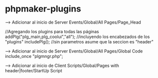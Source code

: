 # phpmaker-plugins
--> Adicionar al inicio de Server Events/Global/All Pages/Page_Head

//Agregando los plugins para todas las páginas
	addPlg("plg_main,plg_coolui","all");
//incluyendo los encabezados de los "plugins"
	includePlg(); //sin parametros asume que la seccion es "header"
	
--> Adicionar al inicio de Server Events/Global/All Pages/Global Code
	include_once "plgmngr.php";

--> Adicionar al inicio de Client Scripts/Global/Pages with header|footer/StartUp Script

</script> 
<?php
	includePlg("footer");
?>
<script type="text/javascript" >

--> Para agregar el plugin "autosizetextarea" por ejemplo en la pagina Edit, 
	adicionar en la funcion de Server Events/Table-Specific/Edit Page/Page_Render
		
		
	addPlg("plg_autosizetextarea");

